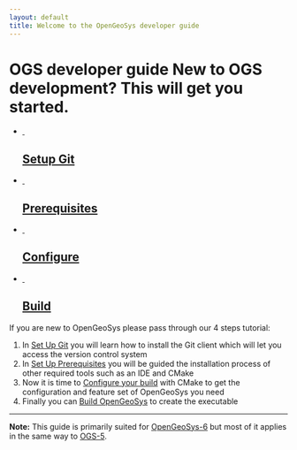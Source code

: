 ```yaml
---
layout: default
title: Welcome to the OpenGeoSys developer guide
---
```


<div class="bootcamp-help">
  <h1>OGS developer guide <span>New to OGS development? This will get you started.</span>
  </h1>
  <div class="bootcamp-body">
  <ul>
    <li class="setup">
      <a href="https://help.github.com/articles/set-up-git">
        <div class="image">&nbsp;</div>
        <div class="desc">
          <h2>Setup Git</h2>
        </div>
      </a>
    </li>
    <li class="fork-a-repo">
      <a href="{% raw %}{{ site.baseurl }}{% endraw %}/prerequisites-redirect">
        <div class="image">&nbsp;</div>
        <div class="desc">
          <h2>Prerequisites</h2>
        </div>
      </a>
    </li>
    <li class="create-a-repo">
      <a href="{% raw %}{{ site.baseurl }}{% endraw %}/configure-cmake-redirect">
        <div class="image">&nbsp;</div>
        <div class="desc">
          <h2>Configure</h2>
        </div>
      </a>
    </li>
    <li class="be-social">
      <a href="{% raw %}{{ site.baseurl }}{% endraw %}/build-redirect">
        <div class="image">&nbsp;</div>
        <div class="desc">
          <h2>Build</h2>
        </div>
      </a>
    </li>
  </ul>
  </div> <!-- /bootcamp-body -->
</div>

<div class="next-steps">
  <p>If you are new to OpenGeoSys please pass through our 4 steps tutorial:</p>
  <ol>
    <li>In <a href="https://help.github.com/articles/set-up-git">Set Up Git</a> you will learn how to install the Git client which will let you access the version control system</li>
    <li>In <a href="{% raw %}{{ site.baseurl }}{% endraw %}/prerequisites-redirect">Set Up Prerequisites</a> you will be guided the installation process of other required tools such as an IDE and CMake</li>
    <li>Now it is time to <a href="{% raw %}{{ site.baseurl }}{% endraw %}/configure-cmake-redirect">Configure your build</a> with CMake to get the configuration and feature set of OpenGeoSys you need</li>
    <li>Finally you can <a href="{% raw %}{{ site.baseurl }}{% endraw %}/build-redirect">Build OpenGeoSys</a> to create the executable</li>
  </ol>
</div>

----

**Note:** This guide is primarily suited for [OpenGeoSys-6](https://github.com/ufz/ogs) but most of it applies in the same way to [OGS-5](https://svn.ufz.de/ogs).

<!-- <div class="list-module">
  <h2>Popular Guides</h2>
  <div class="list-body">
    <ul>
      {% for post in site.categories.popular reversed %}
        <li>
          <a href="{{ post.url }}" id="{{ cat }}">
            <h3>{{ post.title }}</h3>
            <p>{{ post.description }}</p>
          </a>
        </li>
      {% endfor %}
    </ul>
  </div>
</div> -->
